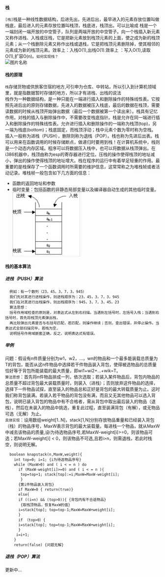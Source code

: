 #### 栈 
`[栈]`栈是一种线性数据结构，后进先出，先进后出，最早进入的元素存放位置叫做栈底，最后进入的元素存放位置叫栈顶，栈底进，栈顶出。可以比喻成 栈是一个一端封闭一端开放的中空管子，队列是两端开放的中空管子。向一个栈插入新元素又称作进栈、入栈或压栈，它是把新元素放到栈顶元素的上面，使之成为新的栈顶元素；从一个栈删除元素又称作出栈或退栈，它是把栈顶元素删除掉，使其相邻的元素成为新的栈顶元素。效率上：入栈O(1),出栈O(1).效率上 ：写入O(1),读取O(1),扩容O(n)。`如何实现栈？`<br><img src="/img/栈.jpg" width = "50%" height = "30%" alt="图片名称" align=center />
#### 栈的原理
`栈`存储货物或供旅客住宿的地方,可引申为仓库、中转站，所以引入到计算机领域里，就是指数据暂时存储的地方，所以才有进栈、出栈的说法<br>栈作为一种数据结构，是一种只能在一端进行插入和删除操作的特殊线性表。它按照先进后出的原则存储数据，先进入的数据被压入栈底，最后的数据在栈顶，需要读数据的时候从栈顶开始弹出数据（最后一个数据被第一个读出来）。栈具有记忆作用，对栈的插入与删除操作中，不需要改变栈底指针。栈是允许在同一端进行插入和删除操作的特殊线性表。允许进行插入和删除操作的一端称为栈顶(top)，另一端为栈底(bottom)；栈底固定，而栈顶浮动；栈中元素个数为零时称为空栈。插入一般称为进栈（PUSH），删除则称为退栈（POP）。栈也称为先进后出表。栈可以用来在函数调用的时候存储断点，做递归时要用到栈！在计算机系统中，栈则是一个动态内存区域。程序可以将数据压入栈中，也可以将数据从栈顶弹出。在i386机器中，栈顶由称为esp的寄存器进行定位。压栈的操作使得栈顶的地址减小，弹出的操作使得栈顶的地址增大。栈在程序的运行中有着举足轻重的作用。最重要的是栈保存了一个函数调用时所需要的维护信息，这常常称之为堆栈帧或者活动记录。堆栈帧一般包含如下几方面的信息：
* 函数的返回地址和参数
* 临时变量：包括函数的非静态局部变量以及编译器自动生成的其他临时变量。<br><img src="/img/2020082322580000.jpg" width=“50%” hight="50%">
#### 栈的基本算法
##### 进栈（PUSH）算法
      例如：有一个数列（23，45，3，7，3，945）
      我们先对其进行进栈操作，则进栈顺序为：23，45，3，7，3，945
      我们在对其进行出栈操作，则出栈顺序为：945，3，7，3，45，23
      算法思想：
      括号作用域检查的原则是，对表达式从左到右扫描。当遇到左括号时，左括号入栈；当遇到右括号时，首先将栈顶元素弹出栈，
      再比较弹出元素是否与右括号匹配，若匹配，则操作继续；否则，查出错误，并停止操作。当表达式全部扫描完毕，若栈为空，
      说明括号作用域嵌套正确，反之，说明表达式有错误。
##### 举例 
问题：假设有n件质量分别为w1，w2，...，wn的物品和一个最多能装载总质量为T的背包，能否从这n件物品中选择若干件物品装入背包，使得被选物品的总质量恰好等于背包所能装载的最大质量，即wi1+wi2+...+wik=T。<br>
`算法思想`：首先将n件物品排成一列，依次选取；若装入某件物品后，背包内物品的总质量不超过背包最大装载质量时，则装入（进栈）；否则放弃这件物品的选择，选择下一件物品试探，直至装入的物品总和正好是背包的最大转载质量为止。这时我们称背包装满。若装入若干物品的背包没有满，而且又无其他物品可以选入背包，说明已装入背包的物品中有不合格者，需从背包中取出最后装入的物品（退栈），然后在未装入的物品中挑选，重复此过程，直至装满背包（有解），或无物品可选（无解）为止。<br>
`具体实现`：设用数组weight[1..N]，stack[1,N]分别存放物品重量和已经装入背包（栈）的物品序号，MaxW表示背包的最大装载量。每进栈一个物品，就从MaxW中减去该物品的质量,设i为待选物品序号,若MaxW-weight[i]>=0，则该物品可选；若MaxW-weight[i] < 0，则该物品不可选,且若i>n，则需退栈，若此时栈空，则说明无解。

      boolean knapstack(n,MaxW,weight){
        int top=0; i=1; {i为待选物品序号}
        while (MaxW>0) and ( i < = n ) do
          if (MaxW-weight[i]>=0) and ( i < = n ){
           top=top+1; stack[top]:=i;MaxW=MaxW-weight[i];
           }
          {第i件物品装入背包}
          if MaxW=0 { return(true)}
          else{
          if ((i=n) && (top>0)){ {背包内有不合适物品}
           {取栈顶物品，恢复MaxW的值}
          i=stack[top]; top=top-1;MaxW=MaxW+weight[i];
          }
          if （top>0）{
          i=stack[top]; top=top-1;MaxW=MaxW+weight[i];
          }
         i=i+1;
        }
        return(false) {问题无解}
##### 退栈（POP）算法
更新中...

